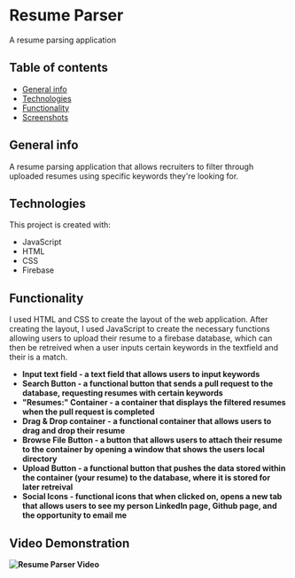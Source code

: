 # Resume Parser
A resume parsing application
## Table of contents
* [General info](#general-info)
* [Technologies](#technologies)
* [Functionality](#functionality)
* [Screenshots](#screenshots)




## General info
A resume parsing application that allows recruiters to filter through uploaded resumes using specific keywords they're looking for.


## Technologies
This project is created with:
* JavaScript
* HTML
* CSS
* Firebase


## Functionality
I used HTML and CSS to create the layout of the web application. After creating the layout, I used JavaScript to create the necessary functions allowing users to 
upload their resume to a firebase database, which can then be retreived when a user inputs certain keywords in the textfield and their is a match. <b />

* Input text field - a text field that allows users to input keywords
* Search Button - a functional button that sends a pull request to the database, requesting resumes with certain keywords
* "Resumes:" Container - a container that displays the filtered resumes when the pull request is completed
* Drag & Drop container - a functional container that allows users to drag and drop their resume
* Browse File Button - a button that allows users to attach their resume to the container by opening a window that shows the users local directory 
* Upload Button - a functional button that pushes the data stored within the container (your resume) to the database, where it is stored for later retreival
* Social Icons - functional icons that when clicked on, opens a new tab that allows users to see my person LinkedIn page, Github page, and the opportunity to email me
	
## Video Demonstration
![Resume Parser Video](resumeParser.gif)
